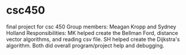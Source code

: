 # csc450
final project for csc 450
Group members: Meagan Kropp and Sydney Holland
Responsibilities: 
MK helped create the Bellman Ford, distance vector algorithms, and reading csv file.
SH helped create the Dijkstra's algorithm. 
Both did overall program/project help and debugging.
